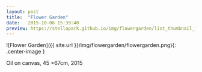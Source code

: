 ```yaml
---
layout: post
title:  "Flower Garden"
date:   2015-10-06 15:39:40
preview: https://stellapark.github.io/img/flowergarden/list_thumbnail_flowergarden.png
---
```


![Flower Garden]({{ site.url }}/img/flowergarden/flowergarden.png){: .center-image }

<p class="post-desc">Oil on canvas, 45 ×67cm, 2015</p>
